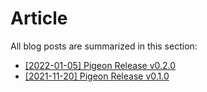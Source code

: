 <!-- markdownlint-disable MD033 -->

# Article

All blog posts are summarized in this section:

- [[2022-01-05] Pigeon Release v0.2.0](./2022-01-05_pigeon_release_v0.2.0.md)
- [[2021-11-20] Pigeon Release v0.1.0](./2021-11-20_pigeon_release_v0.1.0.md)
